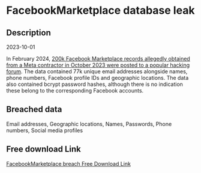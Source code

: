 # FacebookMarketplace database leak

## Description

2023-10-01

In February 2024, <a href="https://www.bleepingcomputer.com/news/security/200-000-facebook-marketplace-user-records-leaked-on-hacking-forum/" target="_blank" rel="noopener">200k Facebook Marketplace records allegedly obtained from a Meta contractor in October 2023 were posted to a popular hacking forum</a>. The data contained 77k unique email addresses alongside names, phone numbers, Facebook profile IDs and geographic locations. The data also contained bcrypt password hashes, although there is no indication these belong to the corresponding Facebook accounts.

## Breached data

Email addresses, Geographic locations, Names, Passwords, Phone numbers, Social media profiles

## Free download Link

[FacebookMarketplace breach Free Download Link](https://link-to.net/1229997/398.98267469228585/dynamic/?r=aHR0cHM6Ly93d3cubWVkaWFmaXJlLmNvbS92aWV3L3VuOUtHR1JlTkNHMUllRi9mYWNlYm9vay5jb20vZmlsZQ==)